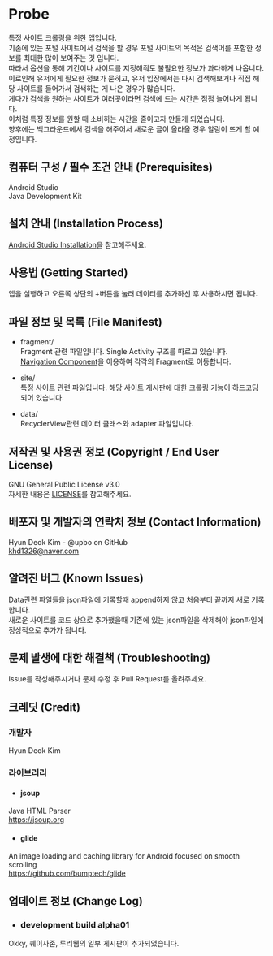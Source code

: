 # Probe
특정 사이트 크롤링을 위한 앱입니다.    
기존에 있는 포털 사이트에서 검색을 할 경우 포털 사이트의 목적은 검색어를 포함한 정보를 최대한 많이 보여주는 것 입니다.    
따라서 옵션을 통해 기간이나 사이트를 지정해줘도 불필요한 정보가 과다하게 나옵니다.    
이로인해 유저에게 필요한 정보가 묻히고, 유저 입장에서는 다시 검색해보거나 직접 해당 사이트를 들어가서 검색하는 게 나은 경우가 많습니다.    
게다가 검색을 원하는 사이트가 여러곳이라면 검색에 드는 시간은 점점 늘어나게 됩니다.    
이처럼 특정 정보를 원할 때 소비하는 시간을 줄이고자 만들게 되었습니다.    
향후에는 백그라운드에서 검색을 해주어서 새로운 글이 올라올 경우 알람이 뜨게 할 예정입니다.    

## 컴퓨터 구성 / 필수 조건 안내 (Prerequisites)
Android Studio  
Java Development Kit  

## 설치 안내 (Installation Process)
[Android Studio Installation](https://developer.android.com/studio/install)을 참고해주세요.

## 사용법 (Getting Started)
앱을 실행하고 오른쪽 상단의 +버튼을 눌러 데이터를 추가하신 후 사용하시면 됩니다.

## 파일 정보 및 목록 (File Manifest)
* fragment/  
Fragment 관련 파일입니다. Single Activity 구조를 따르고 있습니다.  
[Navigation Component](https://developer.android.com/guide/navigation)을 이용하여 각각의 Fragment로 이동합니다.  

* site/  
특정 사이트 관련 파일입니다. 해당 사이트 게시판에 대한 크롤링 기능이 하드코딩 되어 있습니다.  

* data/  
RecyclerView관련 데이터 클래스와 adapter 파일입니다.  

## 저작권 및 사용권 정보 (Copyright / End User License)
GNU General Public License v3.0  
자세한 내용은 [LICENSE](https://github.com/Upbo/probe/blob/master/LICENSE)를 참고해주세요.  

## 배포자 및 개발자의 연락처 정보 (Contact Information)
Hyun Deok Kim - @upbo on GitHub  
khd1326@naver.com  

## 알려진 버그 (Known Issues)
Data관련 파일들을 json파일에 기록할때 append하지 않고 처음부터 끝까지 새로 기록합니다.  
새로운 사이트를 코드 상으로 추가했을때 기존에 있는 json파일을 삭제해야 json파일에 정상적으로 추가가 됩니다.  

## 문제 발생에 대한 해결책 (Troubleshooting)
Issue를 작성해주시거나 문제 수정 후 Pull Request를 올려주세요.  

## 크레딧 (Credit)
### 개발자
Hyun Deok Kim  

### 라이브러리  
* #### jsoup  
Java HTML Parser  
https://jsoup.org  

* #### glide
An image loading and caching library for Android focused on smooth scrolling  
https://github.com/bumptech/glide  

## 업데이트 정보 (Change Log)
* ### development build alpha01
Okky, 퀘이사존, 루리웹의 일부 게시판이 추가되었습니다.  


